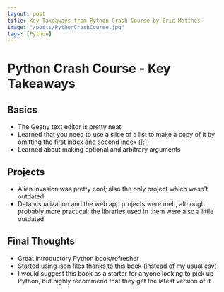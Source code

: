 ```yaml
---
layout: post
title: Key Takeaways from Python Crash Course by Eric Matthes
image: "/posts/PythonCrashCourse.jpg"
tags: [Python]
---
```


# Python Crash Course - Key Takeaways
## Basics
- The Geany text editor is pretty neat
- Learned that you need to use a slice of a list to make a copy of it by omitting the first index and second index ([:])
- Learned about making optional and arbitrary arguments

## Projects
- Alien invasion was pretty cool; also the only project which wasn't outdated
- Data visualization and the web app projects were meh, although probably more practical; the libraries used in them were also a little outdated

## Final Thoughts
- Great introductory Python book/refresher
- Started using json files thanks to this book (instead of my usual csv)
- I would suggest this book as a starter for anyone looking to pick up Python, but highly recommend that they get the latest version of it
